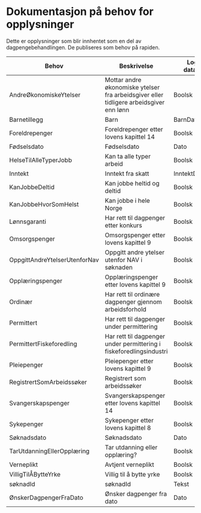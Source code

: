 # Dokumentasjon på behov for opplysninger

Dette er opplysninger som blir innhentet som en del av dagpengebehandlingen. De publiseres som behov på rapiden.

|Behov|Beskrivelse|Logisk datatype|Datatype|
|---|---|---|---|
|AndreØkonomiskeYtelser | Mottar andre økonomiske ytelser fra arbeidsgiver eller tidligere arbeidsgiver enn lønn | Boolsk|boolean|
|Barnetillegg | Barn | BarnDatatype|BarnListe|
|Foreldrepenger | Foreldrepenger etter lovens kapittel 14 | Boolsk|boolean|
|Fødselsdato | Fødselsdato | Dato|LocalDate|
|HelseTilAlleTyperJobb | Kan ta alle typer arbeid | Boolsk|boolean|
|Inntekt | Inntekt fra skatt | InntektDataType|Inntekt|
|KanJobbeDeltid | Kan jobbe heltid og deltid | Boolsk|boolean|
|KanJobbeHvorSomHelst | Kan jobbe i hele Norge | Boolsk|boolean|
|Lønnsgaranti | Har rett til dagpenger etter konkurs | Boolsk|boolean|
|Omsorgspenger | Omsorgspenger etter lovens kapittel 9 | Boolsk|boolean|
|OppgittAndreYtelserUtenforNav | Oppgitt andre ytelser utenfor NAV i søknaden | Boolsk|boolean|
|Opplæringspenger | Opplæringspenger etter lovens kapittel 9 | Boolsk|boolean|
|Ordinær | Har rett til ordinære dagpenger gjennom arbeidsforhold | Boolsk|boolean|
|Permittert | Har rett til dagpenger under permittering | Boolsk|boolean|
|PermittertFiskeforedling | Har rett til dagpenger under permittering i fiskeforedlingsindustri | Boolsk|boolean|
|Pleiepenger | Pleiepenger etter lovens kapittel 9 | Boolsk|boolean|
|RegistrertSomArbeidssøker | Registrert som arbeidssøker | Boolsk|boolean|
|Svangerskapspenger | Svangerskapspenger etter lovens kapittel 14 | Boolsk|boolean|
|Sykepenger | Sykepenger etter lovens kapittel 8 | Boolsk|boolean|
|Søknadsdato | Søknadsdato | Dato|LocalDate|
|TarUtdanningEllerOpplæring | Tar utdanning eller opplæring? | Boolsk|boolean|
|Verneplikt | Avtjent verneplikt | Boolsk|boolean|
|VilligTilÅBytteYrke | Villig til å bytte yrke | Boolsk|boolean|
|søknadId | søknadId | Tekst|String|
|ØnskerDagpengerFraDato | Ønsker dagpenger fra dato | Dato|LocalDate|